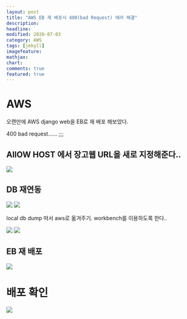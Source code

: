 ```yaml
---
layout: post
title: "AWS EB 재 배포시 400(bad Request) 에러 해결"
description: 
headline: 
modified: 2020-07-03
category: AWS
tags: [jekyll]
imagefeature: 
mathjax: 
chart: 
comments: true
featured: true
---
```


# AWS

오랜만에 AWS django web을 EB로 재 배포 해보았다.

400 bad request...... ;;;

## AllOW HOST 에서 장고웹 URL을 새로 지정해준다..
<img src="{{ site.url }}/images/AWS/20200703/20200703_112047.png">


## DB 재연동

<img src="{{ site.url }}/images/AWS/20200703/Screenshot_2020-07-03-11-30-43.png">


<img src="{{ site.url }}/images/AWS/20200703/Screenshot_2020-07-03-11-27-38.png">

local db dump 떠서 aws로 옮겨주기. 
workbench를 이용하도록 한다..

<img src="{{ site.url }}/images/AWS/20200703/Screenshot_2020-07-03-11-32-32.png">

<img src="{{ site.url }}/images/AWS/20200703/20200703_113336.png">

## EB 재 배포

<img src="{{ site.url }}/images/AWS/20200703/20200703_113609.png">


# 배포 확인

<img src="{{ site.url }}/images/AWS/20200703/20200703_113709.png">
